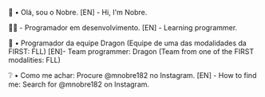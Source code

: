 👾 • Olá, sou o Nobre.
[EN] - Hi, I'm Nobre.

👨‍💻 - Programador em desenvolvimento.
[EN] - Learning programmer.

🤖 • Programador da equipe Dragon (Equipe de uma das modalidades da FIRST: FLL)
[EN]- Team programmer: Dragon (Team from one of the FIRST modalities: FLL)

❔ • Como me achar: Procure @mnobre182 no Instagram.
[EN]  - How to find me: Search for @mnobre182 on Instagram.